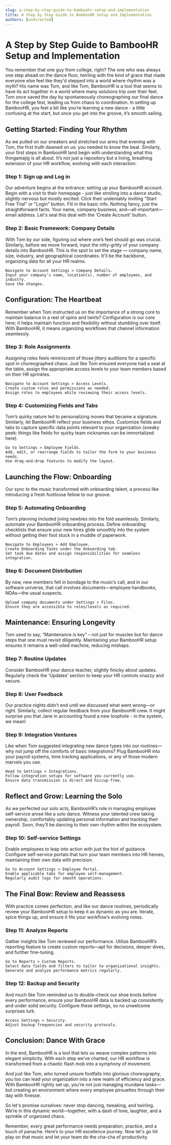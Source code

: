 ```yaml
---
slug: a-step-by-step-guide-to-bamboohr-setup-and-implementation
title: A Step by Step Guide to BambooHR Setup and Implementation
authors: [undirected]
---
```



# A Step by Step Guide to BambooHR Setup and Implementation

You remember that one guy from college, right? The one who was always one step ahead on the dance floor, twirling with the kind of grace that made everyone else feel like they'd stepped into a world where rhythm was a myth? His name was Tom, and like Tom, BambooHR is a tool that seems to have its act together in a world where many solutions trip over their feet. Tom once saved the day by spontaneously choreographing our final dance for the college fest, leading us from chaos to coordination. In setting up BambooHR, you feel a bit like you’re learning a new dance - a little confusing at the start, but once you get into the groove, it’s smooth sailing.

## Getting Started: Finding Your Rhythm

As we pulled on our sneakers and stretched our arms that evening with Tom, the first truth dawned on us: you needed to know the beat. Similarly, your first steps in BambooHR land begin with understanding what this thingamajig is all about. It’s not just a repository but a living, breathing extension of your HR workflow, evolving with each interaction. 

### Step 1: Sign up and Log in

Our adventure begins at the entrance: setting up your BambooHR account. Begin with a visit to their homepage - just like strolling into a dance studio, slightly nervous but mostly excited. Click their undeniably inviting "Start Free Trial" or "Login" button. Fill in the basic info. Nothing fancy, just the straightforward facts. Your name, company business, and—all-important—email address. Let's seal this deal with the ‘Create Account’ button.

### Step 2: Basic Framework: Company Details

With Tom by our side, figuring out where one’s feet should go was crucial. Similarly, before we move forward, input the nitty-gritty of your company details into BambooHR. This is the spot to set the stage — company name, size, industry, and geographical coordinates. It'll be the backbone, organizing data for all your HR realms.

```plaintext
Navigate to Account Settings > Company Details.
Input your company’s name, location(s), number of employees, and industry.
Save the changes.
```

## Configuration: The Heartbeat

Remember when Tom instructed us on the importance of a strong core to maintain balance in a reel of spins and twirls? Configuration is our core here; it helps maintain function and flexibility without stumbling over itself. With BambooHR, it means organizing workflows that channel information seamlessly.

### Step 3: Role Assignments

Assigning roles feels reminiscent of those jittery auditions for a specific spot in choreographed chaos. Just like Tom ensured everyone had a seat at the table, assign the appropriate access levels to your team members based on their HR sprinkles.

```plaintext
Navigate to Account Settings > Access Levels.
Create custom roles and permissions as needed.
Assign roles to employees while reviewing their access levels.
```

### Step 4: Customizing Fields and Tabs

Tom’s quirky nature led to personalizing moves that became a signature. Similarly, let BambooHR reflect your business ethos. Customize fields and tabs to capture specific data points relevant to your organization (sneaky peek: things like fields for quirky team nicknames can be immortalized here).

```plaintext
Go to Settings > Employee Fields.
Add, edit, or rearrange fields to tailor the form to your business needs.
Use drag-and-drop features to modify the layout.
```

## Launching the Flow: Onboarding

Our sync to the music transformed with onboarding talent, a process like introducing a fresh footloose fellow to our groove.

### Step 5: Automating Onboarding

Tom’s planning included jiving newbies into the fold seamlessly. Similarly, automate your BambooHR onboarding process. Define onboarding checklists that ensure your new hires glide smoothly into the system without getting their foot stuck in a muddle of paperwork.

```plaintext
Navigate to Employees > Add Employee.
Create Onboarding Tasks under the Onboarding tab.
Set task due dates and assign responsibilities for seamless integration.
```

### Step 6: Document Distribution

By now, new members felt in bondage to the music’s call, and in our software universe, that call involves documents—employee handbooks, NDAs—the usual suspects. 

```plaintext
Upload company documents under Settings > Files.
Ensure they are accessible to roles/levels as required.
```

## Maintenance: Ensuring Longevity

Tom used to say, “Maintenance is key” – not just for muscles but for dance steps that one must revisit diligently. Maintaining your BambooHR setup ensures it remains a well-oiled machine, reducing mishaps.

### Step 7: Routine Updates

Consider BambooHR your dance teacher, slightly finicky about updates. Regularly check the ‘Updates’ section to keep your HR controls snazzy and secure.

### Step 8: User Feedback

Our practice nights didn’t end until we discussed what went wrong—or right. Similarly, collect regular feedback from your BambooHR crew. It might surprise you that Jane in accounting found a new loophole - in the system, we mean!

### Step 9: Integration Ventures

Like when Tom suggested integrating new dance types into our routines—why not jump off the comforts of basic integrations? Plug BambooHR into your payroll systems, time tracking applications, or any of those modern marvels you use.

```plaintext
Head to Settings > Integrations.
Follow integration setups for software you currently use.
Ensure data transmission is direct and hiccup-free.
```

## Reflect and Grow: Learning the Solo

As we perfected our solo acts, BambooHR’s role in managing employee self-service arose like a solo dance. Witness your talented crew taking ownership, comfortably updating personal information and tracking their payroll. Soon, they’ll be dancing to their own rhythm within the ecosystem.

### Step 10: Self-service Settings

Enable employees to leap into action with just the hint of guidance. Configure self-service portals that turn your team members into HR heroes, maintaining their own data with precision.

```plaintext
Go to Account Settings > Employee Portal.
Enable applicable tabs for employee self-management.
Regularly audit logs for smooth operations.
```

## The Final Bow: Review and Reassess

With practice comes perfection, and like our dance routines, periodically review your BambooHR setup to keep it as dynamic as you are. Iterate, spice things up, and ensure it fits your workflow’s evolving notes.

### Step 11: Analyze Reports

Gather insights like Tom reviewed our performance. Utilize BambooHR’s reporting feature to create custom reports—apt for decisions, deeper dives, and further fine-tuning.

```plaintext
Go to Reports > Custom Reports.
Select data fields and filters to tailor to organizational insights.
Generate and analyze performance metrics regularly.
```

### Step 12: Backup and Security

And much like Tom reminded us to double-check our shoe knots before every performance, ensure your BambooHR data is backed up consistently and under solid security. Configure these settings, so no unwelcome surprises lurk.

```plaintext
Access Settings > Security.
Adjust backup frequencies and security protocols.
```

## Conclusion: Dance With Grace

In the end, BambooHR is a tool that lets us weave complex patterns into elegant simplicity. With each step we've charted, our HR workflow is transformed from a chaotic flash mob into a symphony of movement.

And just like Tom, who turned unsure footfalls into glorious choreography, you too can lead your organization into a new realm of efficiency and grace. With BambooHR rightly set up, you’re not just managing mundane tasks—but creating an environment where every employee pirouettes through their day with finesse.

So let's promise ourselves: never stop dancing, tweaking, and twirling. We’re in this dynamic world—together, with a dash of love, laughter, and a sprinkle of organized chaos.

Remember, every great performance needs preparation, practice, and a touch of panache. Here’s to your HR excellence journey. Now let's go hit play on that music and let your team do the cha-cha of productivity.

```
